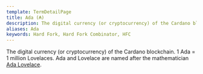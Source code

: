 ```yaml
---
template: TermDetailPage
title: Ada (₳)
description: The digital currency (or cryptocurrency) of the Cardano blockchain. 1 Ada = 1 million Lovelaces. Ada and Lovelace are named after the mathematician [Ada Lovelace](https://en.wikipedia.org/wiki/Ada_Lovelace).
aliases: Ada
keywords: Hard Fork, Hard Fork Combinator, HFC
---
```


The digital currency (or cryptocurrency) of the Cardano blockchain. 1 Ada = 1 million Lovelaces. Ada and Lovelace are named after the mathematician [Ada Lovelace](https://en.wikipedia.org/wiki/Ada_Lovelace).
